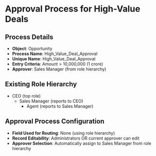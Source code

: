 # Approval Process for High-Value Deals

## Process Details
- **Object**: Opportunity
- **Process Name**: High_Value_Deal_Approval
- **Unique Name**: High_Value_Deal_Approval
- **Entry Criteria**: Amount > 10,000,000 (1 crore)
- **Approver**: Sales Manager (from role hierarchy)

## Existing Role Hierarchy
- CEO (top role)
  - Sales Manager (reports to CEO)
    - Agent (reports to Sales Manager)

## Approval Process Configuration
- **Field Used for Routing**: None (using role hierarchy)
- **Record Editability**: Administrators OR current approver can edit
- **Approver Selection**: Automatically assign to Sales Manager from role hierarchy
